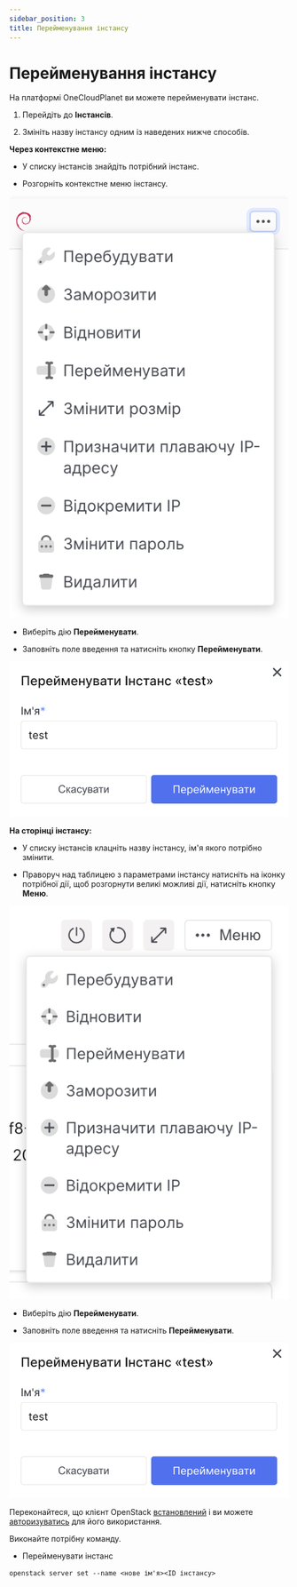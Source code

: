 ```yaml
---
sidebar_position: 3
title: Перейменування інстансу
---
```


# Перейменування інстансу

<Tabs>
  <TabItem value="personal-area" label="Особистий кабінет" default>

На платформі OneCloudPlanet ви можете перейменувати інстанс.

1. Перейдіть до **Інстансів**.

2. Змініть назву інстансу одним із наведених нижче способів.

**Через контекстне меню:**

- У списку інстансів знайдіть потрібний інстанс.

- Розгорніть контекстне меню інстансу.

![](img/i-inst-1-ua.svg)

- Виберіть дію **Перейменувати**.

- Заповніть поле введення та натисніть кнопку **Перейменувати**.

![](img/i-inst-4-ua.svg)

**На сторінці інстансу:**

- У списку інстансів клацніть назву інстансу, ім'я якого потрібно змінити.

- Праворуч над таблицею з параметрами інстансу натисніть на іконку потрібної дії, щоб розгорнути великі можливі дії, натисніть кнопку **Меню**.

![](img/i-inst-3-ua.svg)

- Виберіть дію **Перейменувати**.

- Заповніть поле введення та натисніть **Перейменувати**.

![](img/i-inst-4-ua.svg)

</TabItem>

<TabItem value="openstack" label="Openstack CLI">

Переконайтеся, що клієнт OpenStack [встановлений](#) і ви можете [авторизуватись](#) для його використання.

Виконайте потрібну команду.

- Перейменувати інстанс
```
openstack server set --name <нове ім'я><ID інстансу>
```

</TabItem> 
</Tabs>
